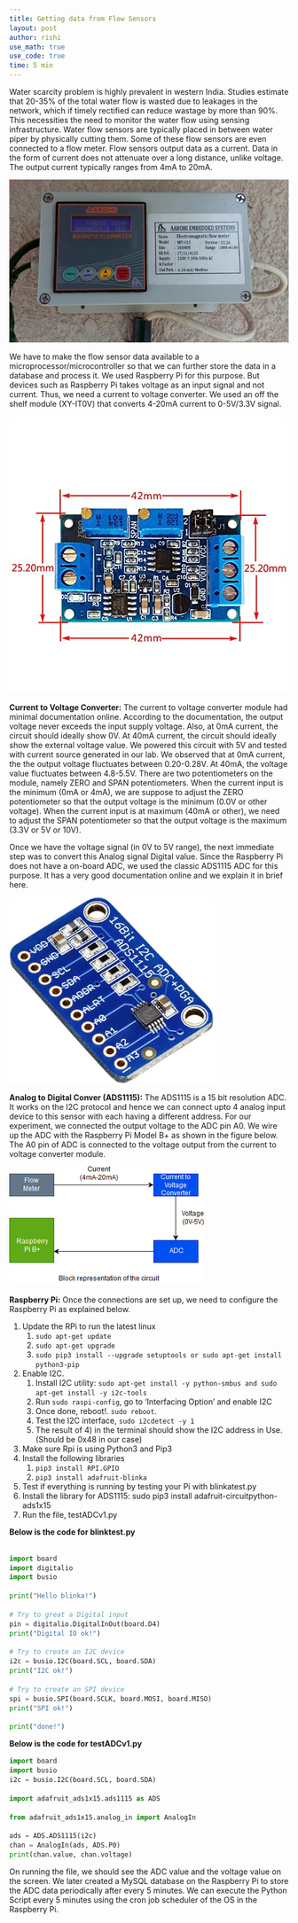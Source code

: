 ```yaml
---
title: Getting data from Flow Sensors
layout: post
author: rishi
use_math: true
use_code: true
time: 5 min
---
```


Water scarcity problem is highly prevalent in western India. Studies estimate that 20-35% of the total water flow is wasted due to leakages in the network, which if timely rectified can reduce wastage by more than 90%. This necessities the need to monitor the water flow using sensing infrastructure. Water flow sensors are typically placed in between water piper by physically cutting them. Some of these flow sensors are even connected to a flow meter. Flow sensors output data as a current. Data in the form of current does not attenuate over a long distance, unlike voltage. The output current typically ranges from 4mA to 20mA.

![A flow meter](/images/flow-meter.jpg)

We have to make the flow sensor data available to a microprocessor/microcontroller so that we can further store the data in a database and process it. We used Raspberry Pi for this purpose. But devices such as Raspberry Pi takes voltage as an input signal and not current. Thus, we need a current to voltage converter. We used an off the shelf module (XY-IT0V) that converts 4-20mA current to 0-5V/3.3V signal.

![Current to voltage converter](/images/c2v.jpg)

**Current to Voltage Converter:**
The current to voltage converter module had minimal documentation online. According to the documentation, the output voltage never exceeds the input supply voltage. Also, at 0mA current, the circuit should ideally show 0V. At 40mA current, the circuit should ideally show the external voltage value. We powered this circuit with 5V and tested with current source generated in our lab. We observed that  at 0mA current, the the output voltage fluctuates between 0.20-0.28V. At 40mA, the voltage value fluctuates between 4.8-5.5V. There are two potentiometers on the module, namely ZERO and SPAN potentiometers. When the current input is the minimum (0mA or 4mA), we are suppose to adjust the ZERO potentiometer so that the output voltage  is the minimum (0.0V or other voltage). When the current input is at maximum (40mA or other), we need to adjust the SPAN potentiometer so that the output voltage is the maximum (3.3V or 5V or 10V).

Once we have the voltage signal (in 0V to 5V range), the next immediate step was to convert this Analog signal Digital value. Since the Raspberry Pi does not have a on-board ADC, we used the classic ADS1115 ADC for this purpose. It has a very good documentation online and we explain it in brief here. 

![Current to voltage converter](/images/ads1115.jpg)

**Analog to Digital Conver (ADS1115):**
The ADS1115 is a 15 bit resolution ADC. It works on the I2C protocol and hence we can connect upto 4 analog input device to this sensor with each having a different address. For our experiment, we connected the output voltage to the ADC pin A0. We wire up the ADC with the Raspberry Pi Model B+ as shown in the figure below. The A0 pin of ADC is connected to the voltage output from the current to voltage converter module.

![](/images/flow-meter-ck-overview.jpg)

**Raspberry Pi:**
Once the connections are set up, we need to configure the Raspberry Pi as explained below.

1. Update the RPi to run the latest linux
    1. ```sudo apt-get update```
    2. ```sudo apt-get upgrade```
    3. ```sudo pip3 install --upgrade setuptools or sudo apt-get install python3-pip```
2. Enable I2C.
    1. Install I2C utility: ```sudo apt-get install -y python-smbus and sudo apt-get install -y i2c-tools```
    2. Run ```sudo raspi-config```, go to ‘Interfacing Option’ and enable I2C
    3. Once done, reboot!. ```sudo reboot```.
    4. Test the I2C interface, ```sudo i2cdetect -y 1```
    5. The result of 4) in the terminal should show the I2C address in Use. (Should be 0x48 in our case)
3. Make sure Rpi is using Python3 and Pip3
4. Install the following libraries
    1. ```pip3 install RPI.GPIO```
    2. ```pip3 install adafruit-blinka```
5. Test if everything is running by testing your Pi with blinkatest.py
6. Install the library for ADS1115: sudo pip3 install adafruit-circuitpython-ads1x15
7. Run the file, testADCv1.py

**Below is the code for blinktest.py**
```python

import board
import digitalio
import busio

print("Hello blinka!")

# Try to great a Digital input
pin = digitalio.DigitalInOut(board.D4)
print("Digital IO ok!")

# Try to create an I2C device
i2c = busio.I2C(board.SCL, board.SDA)
print("I2C ok!")

# Try to create an SPI device
spi = busio.SPI(board.SCLK, board.MOSI, board.MISO)
print("SPI ok!")

print("done!")

```
**Below is the code for testADCv1.py**
```python
import board
import busio
i2c = busio.I2C(board.SCL, board.SDA)

import adafruit_ads1x15.ads1115 as ADS

from adafruit_ads1x15.analog_in import AnalogIn

ads = ADS.ADS1115(i2c)
chan = AnalogIn(ads, ADS.P0)
print(chan.value, chan.voltage)

```

On running the file, we should see the ADC value and the voltage value on the screen. We later created a MySQL database on the Raspberry Pi to store the ADC data periodically after every 5 minutes. We can execute the Python Script every 5 minutes using the cron job scheduler of the OS in the Raspberry Pi.



